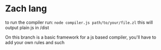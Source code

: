 # Zach lang

to run the compiler run: `node compiler.js path/to/your/file.zl`
this will output plain js in /dist

On this branch is a basic framework for a js based compiler, you'll have to add your own rules and such
